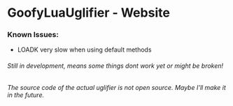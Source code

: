# GoofyLuaUglifier - Website

### Known Issues:
- LOADK very slow when using default methods

###### Still in development, means some things dont work yet or might be broken!
###### The source code of the actual uglifier is not open source. Maybe I'll make it in the future.

